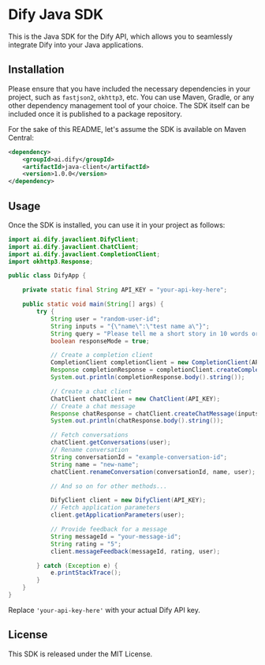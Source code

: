 # Dify Java SDK
This is the Java SDK for the Dify API, which allows you to seamlessly integrate Dify into your Java applications.

## Installation

Please ensure that you have included the necessary dependencies in your project, such as `fastjson2`, `okhttp3`, etc. You can use Maven, Gradle, or any other dependency management tool of your choice. The SDK itself can be included once it is published to a package repository.

For the sake of this README, let's assume the SDK is available on Maven Central:

```xml
<dependency>
    <groupId>ai.dify</groupId>
    <artifactId>java-client</artifactId>
    <version>1.0.0</version>
</dependency>
```

## Usage
Once the SDK is installed, you can use it in your project as follows:

```java
import ai.dify.javaclient.DifyClient;
import ai.dify.javaclient.ChatClient;
import ai.dify.javaclient.CompletionClient;
import okhttp3.Response;

public class DifyApp {

    private static final String API_KEY = "your-api-key-here";

    public static void main(String[] args) {
        try {
            String user = "random-user-id";
            String inputs = "{\"name\":\"test name a\"}";
            String query = "Please tell me a short story in 10 words or less.";
            boolean responseMode = true;

            // Create a completion client
            CompletionClient completionClient = new CompletionClient(API_KEY);
            Response completionResponse = completionClient.createCompletionMessage(inputs, query, user, responseMode);
            System.out.println(completionResponse.body().string());

            // Create a chat client
            ChatClient chatClient = new ChatClient(API_KEY);
            // Create a chat message
            Response chatResponse = chatClient.createChatMessage(inputs, query, user, true, null);
            System.out.println(chatResponse.body().string());

            // Fetch conversations
            chatClient.getConversations(user);
            // Rename conversation
            String conversationId = "example-conversation-id";
            String name = "new-name";
            chatClient.renameConversation(conversationId, name, user);

            // And so on for other methods...

            DifyClient client = new DifyClient(API_KEY);
            // Fetch application parameters
            client.getApplicationParameters(user);

            // Provide feedback for a message
            String messageId = "your-message-id";
            String rating = "5";
            client.messageFeedback(messageId, rating, user);

        } catch (Exception e) {
            e.printStackTrace();
        }
    }
}
```

Replace `'your-api-key-here'` with your actual Dify API key.

## License
This SDK is released under the MIT License.
